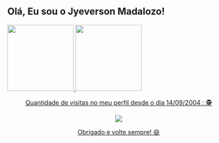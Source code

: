 ## Olá, Eu sou o Jyeverson Madalozo! 
 <div>
  <a href="https://github.com/Jyeverson-Madalozo">
  <img height="150em" src="https://github-readme-stats.vercel.app/api?username=Jyeverson&show_icons=true&theme=tokyonight&include_all_commits=true&count_private=true"/>
  <img height="150em" src="https://github-readme-stats.vercel.app/api/top-langs/?username=Jyeverson&layout=compact&langs_count=7&theme=tokyonight"/>
</div>
 <p align="center">
 Quantidade de visitas no meu perfil desde o dia 14/09/2004 : 🕵 <br></p>
<p align="center"> 
   <img alingn="center" src="https://profile-counter.glitch.me/matheussatnosspbr/count.svg" /></p>
<p align="center">
Obrigado e volte sempre! 😄
</p>
